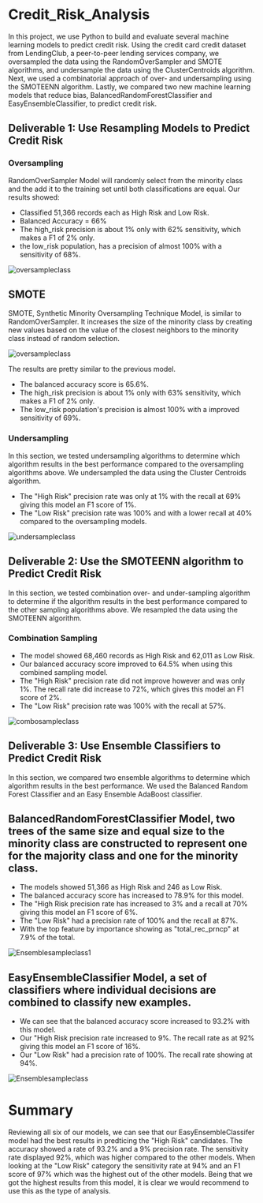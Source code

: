 # Credit_Risk_Analysis
In this project, we use Python to build and evaluate several machine learning models to predict credit risk.
Using the credit card credit dataset from LendingClub, a peer-to-peer lending services company, we oversampled the data using the RandomOverSampler and SMOTE algorithms, and undersample the data using the ClusterCentroids algorithm. Next, we used a combinatorial approach of over- and undersampling using the SMOTEENN algorithm. Lastly, we compared two new machine learning models that reduce bias, BalancedRandomForestClassifier and EasyEnsembleClassifier, to predict credit risk. 

## Deliverable 1: Use Resampling Models to Predict Credit Risk
### Oversampling
RandomOverSampler Model  will randomly select from the minority class and the add it to the training set until both classifications are equal. 
Our results showed: 
* Classified 51,366 records each as High Risk and Low Risk.
* Balanced Accuracy = 66%
* The high_risk precision is about 1% only with 62% sensitivity, which makes a F1 of 2% only. 
* the low_risk population, has a precision of almost 100% with a sensitivity of 68%.

![oversampleclass](Images/RandomOverSampler_Model.png)
  
 ## SMOTE 
SMOTE, Synthetic Minority Oversampling Technique Model,  is similar to RandomOverSampler. It increases the size of the minority class by creating new values based on the value of the closest neighbors to the minority class instead of random selection.
 
![oversampleclass](Images/SMOTE_Model.png)

The results are pretty similar to the previous model.
* The balanced accuracy score is 65.6%.
* The high_risk precision is about 1% only with 63% sensitivity, which makes a F1 of 2% only.
* The low_risk population's precision is almost 100% with a improved sensitivity of 69%.
 

### Undersampling
In this section, we tested undersampling algorithms to determine which algorithm results in the best performance compared to the oversampling algorithms above. We undersampled the data using the Cluster Centroids algorithm.

* The "High Risk" precision rate was only at 1% with the recall at 69% giving this model an F1 score of 1%.
* The "Low Risk" precision rate was 100% and with a lower recall at 40% compared to the oversampling models.

![undersampleclass](Images/Undersample_Model.png)

## Deliverable 2: Use the SMOTEENN algorithm to Predict Credit Risk
In this section, we tested combination over- and under-sampling algorithm to determine if the algorithm results in the best performance compared to the other sampling algorithms above. We resampled the data using the SMOTEENN algorithm. 

### Combination Sampling
* The model showed 68,460 records as High Risk and 62,011 as Low Risk.
* Our balanced accuracy score improved to 64.5% when using this combined sampling model.
* The "High Risk" precision rate did not improve however and was only 1%. The recall rate did increase to 72%, which gives this model an F1 score of 2%.
* The "Low Risk" precision rate was 100% with the recall at 57%.

![combosampleclass](Images/Combo_Model.png)

## Deliverable 3: Use Ensemble Classifiers to Predict Credit Risk
In this section, we compared two ensemble algorithms to determine which algorithm results in the best performance. We used the Balanced Random Forest Classifier and an Easy Ensemble AdaBoost classifier.

## BalancedRandomForestClassifier Model, two trees of the same size and equal size to the minority class are constructed to represent one for the majority class and one for the minority class.

* The models showed 51,366 as High Risk and 246 as Low Risk.
* The balanced accuracy score has increased to 78.9% for this model.
* The "High Risk precision rate has increased to 3% and a recall at 70% giving this model an F1 score of 6%.
* The "Low Risk" had a precision rate of 100% and the recall at 87%.
* With the top feature by importance showing as "total_rec_prncp" at 7.9% of the total.

![Ensemblesampleclass1](Images/RandomForest_Model.png)

## EasyEnsembleClassifier Model, a set of classifiers where individual decisions are combined to classify new examples.

* We can see that the balanced accuracy score increased to 93.2% with this model.
* Our "High Risk precision rate increased to 9%. The recall rate as at 92% giving this model an F1 score of 16%.
* Our "Low Risk" had a precision rate of 100%. The recall rate showing at 94%.

![Ensemblesampleclass](Images/EasyEnsemble_Model.png)

# Summary
Reviewing all six of our models, we can see that our EasyEnsembleClassifer model had the best results in predticing  the "High Risk" candidates. The accuracy showed a rate of 93.2% and a 9% precision rate. The sensitivity rate displayed 92%, which was higher compared to the other models. 
When looking at the "Low Risk" category the sensitivity rate at 94% and an F1 score of 97% which was the highest out of the other models. Being that we got the highest results from this model, it is clear we would recommend to use this as the type of analysis.
